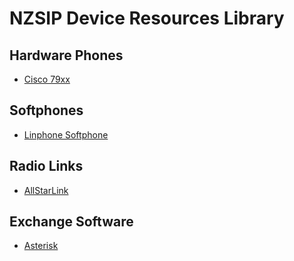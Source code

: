 
# NZSIP Device Resources Library


## Hardware Phones

* [Cisco 79xx](cisco79xx.md)

## Softphones

* [Linphone Softphone](linphone.md)

## Radio Links

* [AllStarLink](allstar.md)

## Exchange Software

* [Asterisk](asterisk.md)

